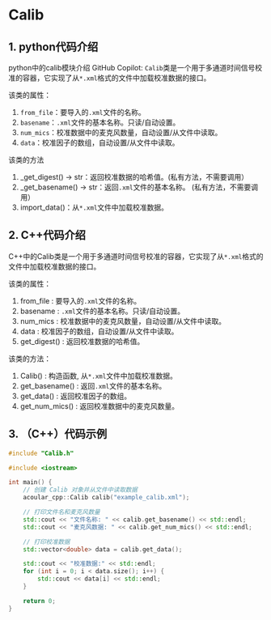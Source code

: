 # Calib 

## 1. python代码介绍

python中的calib模块介绍
GitHub Copilot: `Calib`类是一个用于多通道时间信号校准的容器，它实现了从`*.xml`格式的文件中加载校准数据的接口。

该类的属性：

1. `from_file`：要导入的`.xml`文件的名称。
2. `basename`：`.xml`文件的基本名称。只读/自动设置。
3. `num_mics`：校准数据中的麦克风数量，自动设置/从文件中读取。
4. `data`：校准因子的数组，自动设置/从文件中读取。

该类的方法

1. _get_digest() -> str：返回校准数据的哈希值。(私有方法，不需要调用）
2. _get_basename() -> str：返回`.xml`文件的基本名称。 (私有方法，不需要调用）
3. import_data()：从`*.xml`文件中加载校准数据。

## 2. C++代码介绍

C++中的Calib类是一个用于多通道时间信号校准的容器，它实现了从`*.xml`格式的文件中加载校准数据的接口。

该类的属性：
1. from_file : 要导入的`.xml`文件的名称。
2. basename : `.xml`文件的基本名称。只读/自动设置。
3. num_mics : 校准数据中的麦克风数量，自动设置/从文件中读取。
4. data : 校准因子的数组，自动设置/从文件中读取。
5. get_digest() : 返回校准数据的哈希值。

该类的方法：
1. Calib() : 构造函数, 从`*.xml`文件中加载校准数据。
2. get_basename() : 返回`.xml`文件的基本名称。
3. get_data() : 返回校准因子的数组。
4. get_num_mics() : 返回校准数据中的麦克风数量。

## 3. （C++）代码示例

```cpp
#include "Calib.h"

#include <iostream>

int main() {
    // 创建 Calib 对象并从文件中读取数据
    acoular_cpp::Calib calib("example_calib.xml");

    // 打印文件名和麦克风数量
    std::cout << "文件名称: " << calib.get_basename() << std::endl;
    std::cout << "麦克风数据: " << calib.get_num_mics() << std::endl;

    // 打印校准数据
    std::vector<double> data = calib.get_data();

    std::cout << "校准数据:" << std::endl;
    for (int i = 0; i < data.size(); i++) {
        std::cout << data[i] << std::endl;
    }

    return 0;
}
```
